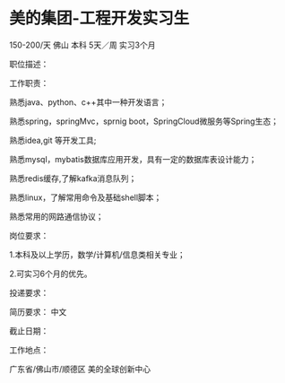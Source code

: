 # 美的集团-工程开发实习生

150-200/天 佛山 本科 5天／周 实习3个月

职位描述：

工作职责：

 熟悉java、python、c++其中一种开发语言； 

熟悉spring，springMvc，sprnig boot，SpringCloud微服务等Spring生态；

 熟悉idea,git 等开发工具; 

熟悉mysql，mybatis数据库应用开发，具有一定的数据库表设计能力； 

熟悉redis缓存,了解kafka消息队列； 

熟悉linux，了解常用命令及基础shell脚本； 

熟悉常用的网路通信协议； 

岗位要求： 

1.本科及以上学历，数学/计算机/信息类相关专业； 

2.可实习6个月的优先。

投递要求：

简历要求： 中文

截止日期：

工作地点：

广东省/佛山市/顺德区 美的全球创新中心
